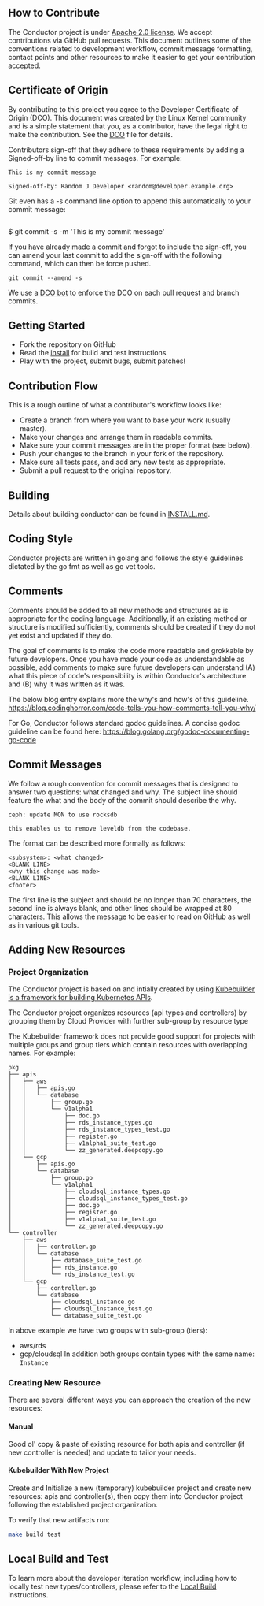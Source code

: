 ## How to Contribute

The Conductor project is under [Apache 2.0 license](LICENSE). We accept contributions via
GitHub pull requests. This document outlines some of the conventions related to
development workflow, commit message formatting, contact points and other
resources to make it easier to get your contribution accepted.

## Certificate of Origin

By contributing to this project you agree to the Developer Certificate of
Origin (DCO). This document was created by the Linux Kernel community and is a
simple statement that you, as a contributor, have the legal right to make the
contribution. See the [DCO](DCO) file for details.

Contributors sign-off that they adhere to these requirements by adding a
Signed-off-by line to commit messages. For example:

```
This is my commit message

Signed-off-by: Random J Developer <random@developer.example.org>
```

Git even has a -s command line option to append this automatically to your
commit message:

```
```
$ git commit -s -m 'This is my commit message'

If you have already made a commit and forgot to include the sign-off, you can amend your last commit
to add the sign-off with the following command, which can then be force pushed.

```
git commit --amend -s
```

We use a [DCO bot](https://github.com/apps/dco) to enforce the DCO on each pull
request and branch commits.

## Getting Started

- Fork the repository on GitHub
- Read the [install](INSTALL.md) for build and test instructions
- Play with the project, submit bugs, submit patches!

## Contribution Flow

This is a rough outline of what a contributor's workflow looks like:

- Create a branch from where you want to base your work (usually master).
- Make your changes and arrange them in readable commits.
- Make sure your commit messages are in the proper format (see below).
- Push your changes to the branch in your fork of the repository.
- Make sure all tests pass, and add any new tests as appropriate.
- Submit a pull request to the original repository.

## Building

Details about building conductor can be found in [INSTALL.md](INSTALL.md).

## Coding Style

Conductor projects are written in golang and follows the style guidelines dictated by
the go fmt as well as go vet tools.

## Comments

Comments should be added to all new methods and structures as is appropriate for the coding
language. Additionally, if an existing method or structure is modified sufficiently, comments should
be created if they do not yet exist and updated if they do.

The goal of comments is to make the code more readable and grokkable by future developers. Once you
have made your code as understandable as possible, add comments to make sure future developers can
understand (A) what this piece of code's responsibility is within Conductor's architecture and (B) why it
was written as it was.

The below blog entry explains more the why's and how's of this guideline.
https://blog.codinghorror.com/code-tells-you-how-comments-tell-you-why/

For Go, Conductor follows standard godoc guidelines.
A concise godoc guideline can be found here: https://blog.golang.org/godoc-documenting-go-code

## Commit Messages

We follow a rough convention for commit messages that is designed to answer two
questions: what changed and why. The subject line should feature the what and
the body of the commit should describe the why.

```
ceph: update MON to use rocksdb

this enables us to remove leveldb from the codebase.
```

The format can be described more formally as follows:

```
<subsystem>: <what changed>
<BLANK LINE>
<why this change was made>
<BLANK LINE>
<footer>
```

The first line is the subject and should be no longer than 70 characters, the
second line is always blank, and other lines should be wrapped at 80 characters.
This allows the message to be easier to read on GitHub as well as in various
git tools.


## Adding New Resources

### Project Organization
The Conductor project is based on and intially created by using [Kubebuilder is a framework for building Kubernetes APIs](https://github.com/kubernetes-sigs/kubebuilder).

The Conductor project organizes resources (api types and controllers) by grouping them by Cloud Provider with further sub-group by resource type 

The Kubebuilder framework does not provide good support for projects with multiple groups and group tiers which contain resources with overlapping names. 
For example:
```
pkg
├── apis
│   ├── aws
│   │   ├── apis.go
│   │   └── database
│   │       ├── group.go
│   │       └── v1alpha1
│   │           ├── doc.go
│   │           ├── rds_instance_types.go
│   │           ├── rds_instance_types_test.go
│   │           ├── register.go
│   │           ├── v1alpha1_suite_test.go
│   │           └── zz_generated.deepcopy.go
│   └── gcp
│       ├── apis.go
│       └── database
│           ├── group.go
│           └── v1alpha1
│               ├── cloudsql_instance_types.go
│               ├── cloudsql_instance_types_test.go
│               ├── doc.go
│               ├── register.go
│               ├── v1alpha1_suite_test.go
│               └── zz_generated.deepcopy.go
└── controller
    ├── aws
    │   ├── controller.go
    │   └── database
    │       ├── database_suite_test.go
    │       ├── rds_instance.go
    │       └── rds_instance_test.go
    └── gcp
        ├── controller.go
        └── database
            ├── cloudsql_instance.go
            ├── cloudsql_instance_test.go
            └── database_suite_test.go
```
In above example we have two groups with sub-group (tiers):
- aws/rds
- gcp/cloudsql
In addition both groups contain types with the same name: `Instance`

### Creating New Resource
There are several different ways you can approach the creation of the new resources:
#### Manual
Good ol' copy & paste of existing resource for both apis and controller (if new controller is needed) and update to tailor your needs.

#### Kubebuilder With New Project
Create and Initialize a new (temporary) kubebuilder project and create new resources: apis and controller(s), then copy them into Conductor project following the established project organization.

To verify that new artifacts run: 
```bash
make build test
```

## Local Build and Test

To learn more about the developer iteration workflow, including how to locally test new types/controllers, please refer to the [Local Build](cluster/local/README.md) instructions.
